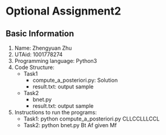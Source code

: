 # Optional Assignment2

## Basic Information

1. Name: Zhengyuan Zhu
2. UTAid: 1001778274
3. Programming language: Python3
4. Code Structure:
    - Task1
        - compute_a_posteriori.py: Solution
        - result.txt: output sample
    - Task2
        - bnet.py
        - result.txt: output sample
5. Instructions to run the programs:
    - Task1: python compute_a_posteriori.py CLLCCLLLCCL
    - Task2: python bnet.py Bt Af given Mf

